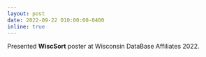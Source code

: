 ```yaml
---
layout: post
date: 2022-09-22 010:00:00-0400
inline: true
---
```

Presented **WiscSort** poster at Wisconsin DataBase Affiliates 2022.
